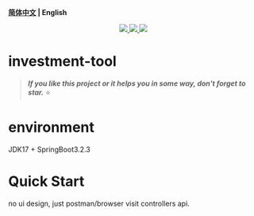 **[简体中文](README.zh-CN.md) | English**

<p align="center">
    <a href="https://github.com/lyzsk/investment-tool/blob/master/LICENSE">
        <img src="https://img.shields.io/github/license/lyzsk/investment-tool.svg?style=plastic&logo=github" />
    </a>
    <a href="https://github.com/lyzsk/investment-tool/members">
        <img src="https://img.shields.io/github/forks/lyzsk/investment-tool.svg?style=plastic&logo=github" />
    </a>
    <a href="https://github.com/lyzsk/investment-tool/stargazers">
        <img src="https://img.shields.io/github/stars/lyzsk/investment-tool.svg?style=plastic&logo=github" />
    </a>
</p>

# investment-tool

> **_If you like this project or it helps you in some way, don't forget to star._** :star:

# environment

JDK17 + SpringBoot3.2.3

# Quick Start

no ui design, just postman/browser visit controllers api.
